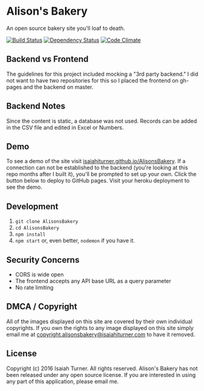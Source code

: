 # Alison's Bakery
An open source bakery site you'll loaf to death.

[![Build Status](https://travis-ci.org/IsaiahJTurner/AlisonsBakery.svg?branch=master)](https://travis-ci.org/IsaiahJTurner/AlisonsBakery) [![Dependency Status](https://david-dm.org/IsaiahJTurner/AlisonsBakery.svg)](https://david-dm.org/IsaiahJTurner/AlisonsBakery) [![Code Climate](https://codeclimate.com/github/IsaiahJTurner/AlisonsBakery/badges/gpa.svg)](https://codeclimate.com/github/IsaiahJTurner/AlisonsBakery)

## Backend vs Frontend
The guidelines for this project included mocking a "3rd party backend." I did not want to have two repositories for this so I placed the frontend on gh-pages and the backend on master.

## Backend Notes
Since the content is static, a database was not used. Records can be added in the CSV file and edited in Excel or Numbers.

## Demo
To see a demo of the site visit [isaiahjturner.github.io/AlisonsBakery](https://isaiahjturner.github.io/AlisonsBakery]). If a connection can not be established to the backend (you're looking at this repo months after I built it), you'll be prompted to set up your own. Click the button below to deploy to GitHub pages. Visit your heroku deployment to see the demo.

## Development
1. `git clone AlisonsBakery`
2. `cd AlisonsBakery`
3. `npm install`
4. `npm start` or, even better, `nodemon` if you have it.

## Security Concerns
- CORS is wide open
- The frontend accepts any API base URL as a query parameter
- No rate limiting

## DMCA / Copyright
All of the images displayed on this site are covered by their own individual copyrights. If you own the rights to any image displayed on this site simply email me at copyright.alisonsbakery@isaiahjturner.com to have it removed.

## License
Copyright (c) 2016 Isaiah Turner. All rights reserved.
Alison's Bakery has not been released under any open source license. If you are interested in using any part of this application, please email me.
